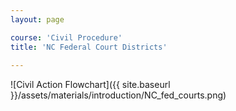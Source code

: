 ```yaml
---
layout: page

course: 'Civil Procedure'
title: 'NC Federal Court Districts'
  
---
```


![Civil Action Flowchart]({{ site.baseurl }}/assets/materials/introduction/NC_fed_courts.png)
